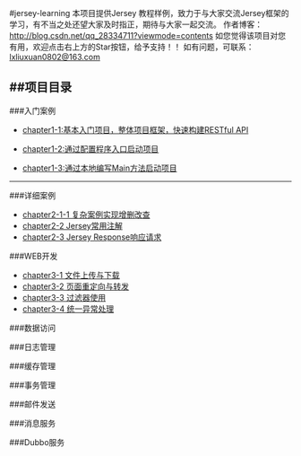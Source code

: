 #jersey-learning
本项目提供Jersey 教程样例，致力于与大家交流Jersey框架的学习，有不当之处还望大家及时指正，期待与大家一起交流。
作者博客：http://blog.csdn.net/qq_28334711?viewmode=contents
如您觉得该项目对您有用，欢迎点击右上方的Star按钮，给予支持！！
如有问题，可联系：lxliuxuan0802@163.com

##**项目目录**
----------
###入门案例

 - [chapter1-1:基本入门项目，整体项目框架，快速构建RESTful API][1]

 - [chapter1-2:通过配置程序入口启动项目][2]

 - [chapter1-3:通过本地编写Main方法启动项目][3]

 

------------

###详细案例

 - [chapter2-1-1 复杂案例实现增删改查][4]
 - [chapter2-2 Jersey常用注解][5]
 - [chapter2-3 Jersey Response响应请求][6]

###WEB开发

 - [chapter3-1 文件上传与下载][7]
 - [chapter3-2 页面重定向与转发][7]
 - [chapter3-3 过滤器使用][8]
 - [chapter3-4 统一异常处理][7]
 
 
###数据访问

###日志管理

###缓存管理

###事务管理

###邮件发送

###消息服务

###Dubbo服务

  [1]: http://blog.csdn.net/qq_28334711/article/details/53129919
  [2]: http://blog.csdn.net/qq_28334711/article/details/53129919
  [3]: http://blog.csdn.net/qq_28334711/article/details/53129919
  [4]: http://blog.csdn.net/qq_28334711/article/details/53159203
  [5]: http://blog.csdn.net/qq_28334711/article/details/53171975
  [6]: http://blog.csdn.net/qq_28334711/article/details/53183258
  [7]: http://blog.csdn.net/qq_28334711/article/details/53186674
  [8]:http://blog.csdn.net/qq_28334711/article/details/53212719#t3
